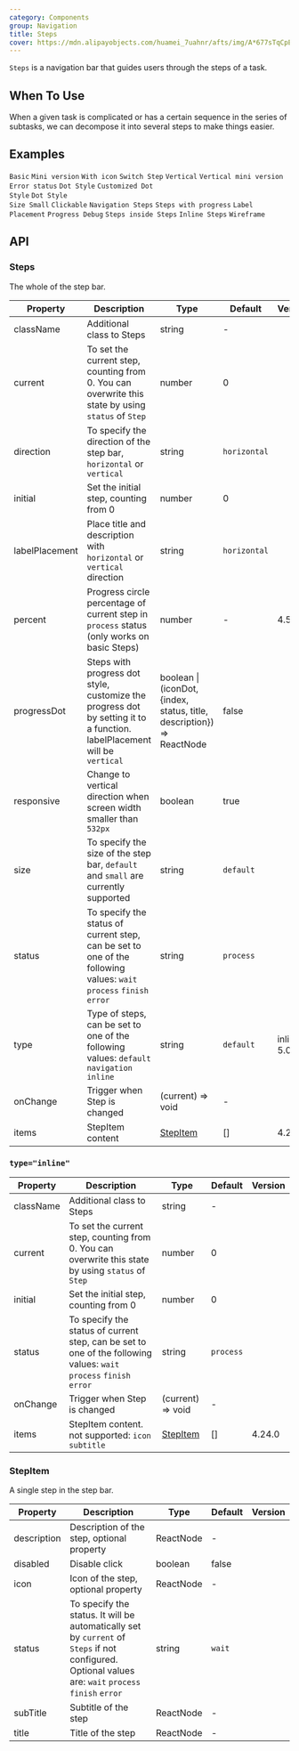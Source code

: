 ```yaml
---
category: Components
group: Navigation
title: Steps
cover: https://mdn.alipayobjects.com/huamei_7uahnr/afts/img/A*677sTqCpE3wAAAAAAAAAAAAADrJ8AQ/original
---
```


`Steps` is a navigation bar that guides users through the steps of a task.

## When To Use

When a given task is complicated or has a certain sequence in the series of subtasks, we can decompose it into several steps to make things easier.

## Examples

<!-- prettier-ignore -->
<code src="./demo/simple.tsx">Basic</code>
<code src="./demo/small-size.tsx">Mini version</code>
<code src="./demo/icon.tsx">With icon</code>
<code src="./demo/step-next.tsx">Switch Step</code>
<code src="./demo/vertical.tsx">Vertical</code>
<code src="./demo/vertical-small.tsx">Vertical mini version</code>
<code src="./demo/error.tsx">Error status</code>
<code src="./demo/progress-dot.tsx">Dot Style</code>
<code src="./demo/customized-progress-dot.tsx">Customized Dot Style</code>
<code src="./demo/progress-dot-small.tsx" debug>Dot Style Size Small</code>
<code src="./demo/clickable.tsx">Clickable</code>
<code src="./demo/nav.tsx">Navigation Steps</code>
<code src="./demo/progress.tsx">Steps with progress</code>
<code src="./demo/label-placement.tsx">Label Placement</code>
<code src="./demo/progress-debug.tsx" debug>Progress Debug</code>
<code src="./demo/steps-in-steps.tsx" debug>Steps inside Steps</code>
<code src="./demo/inline.tsx">Inline Steps</code>
<code src="./demo/wireframe.tsx" debug>Wireframe</code>

## API

### Steps

The whole of the step bar.

| Property | Description | Type | Default | Version |
| --- | --- | --- | --- | --- |
| className | Additional class to Steps | string | - |  |
| current | To set the current step, counting from 0. You can overwrite this state by using `status` of `Step` | number | 0 |  |
| direction | To specify the direction of the step bar, `horizontal` or `vertical` | string | `horizontal` |  |
| initial | Set the initial step, counting from 0 | number | 0 |  |
| labelPlacement | Place title and description with `horizontal` or `vertical` direction | string | `horizontal` |  |
| percent | Progress circle percentage of current step in `process` status (only works on basic Steps) | number | - | 4.5.0 |
| progressDot | Steps with progress dot style, customize the progress dot by setting it to a function. labelPlacement will be `vertical` | boolean \| (iconDot, {index, status, title, description}) => ReactNode | false |  |
| responsive | Change to vertical direction when screen width smaller than `532px` | boolean | true |  |
| size | To specify the size of the step bar, `default` and `small` are currently supported | string | `default` |  |
| status | To specify the status of current step, can be set to one of the following values: `wait` `process` `finish` `error` | string | `process` |  |
| type | Type of steps, can be set to one of the following values: `default` `navigation` `inline` | string | `default` | inline: 5.0 |
| onChange | Trigger when Step is changed | (current) => void | - |  |
| items | StepItem content | [StepItem](#StepItem) | [] | 4.24.0 |

### `type="inline"`

| Property | Description | Type | Default | Version |
| --- | --- | --- | --- | --- |
| className | Additional class to Steps | string | - |  |
| current | To set the current step, counting from 0. You can overwrite this state by using `status` of `Step` | number | 0 |  |
| initial | Set the initial step, counting from 0 | number | 0 |  |
| status | To specify the status of current step, can be set to one of the following values: `wait` `process` `finish` `error` | string | `process` |  |
| onChange | Trigger when Step is changed | (current) => void | - |  |
| items | StepItem content. not supported: `icon` `subtitle` | [StepItem](#StepItem) | [] | 4.24.0 |

### StepItem

A single step in the step bar.

| Property | Description | Type | Default | Version |
| --- | --- | --- | --- | --- |
| description | Description of the step, optional property | ReactNode | - |  |
| disabled | Disable click | boolean | false |  |
| icon | Icon of the step, optional property | ReactNode | - |  |
| status | To specify the status. It will be automatically set by `current` of `Steps` if not configured. Optional values are: `wait` `process` `finish` `error` | string | `wait` |  |
| subTitle | Subtitle of the step | ReactNode | - |  |
| title | Title of the step | ReactNode | - |  |
